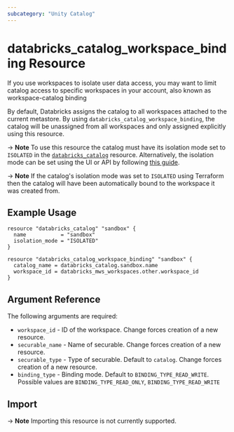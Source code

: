 ```yaml
---
subcategory: "Unity Catalog"
---
```

# databricks_catalog_workspace_binding Resource

If you use workspaces to isolate user data access, you may want to limit catalog access to specific workspaces in your account, also known as workspace-catalog binding

By default, Databricks assigns the catalog to all workspaces attached to the current metastore. By using `databricks_catalog_workspace_binding`, the catalog will be unassigned from all workspaces and only assigned explicitly using this resource.

-> **Note**
  To use this resource the catalog must have its isolation mode set to `ISOLATED` in the [`databricks_catalog`](https://registry.terraform.io/providers/databricks/databricks/latest/docs/resources/catalog#isolation_mode) resource. Alternatively, the isolation mode can be set using the UI or API by following [this guide](https://docs.databricks.com/data-governance/unity-catalog/create-catalogs.html#configuration).

-> **Note**
  If the catalog's isolation mode was set to `ISOLATED` using Terraform then the catalog will have been automatically bound to the workspace it was created from.

## Example Usage

```hcl
resource "databricks_catalog" "sandbox" {
  name           = "sandbox"
  isolation_mode = "ISOLATED"
}

resource "databricks_catalog_workspace_binding" "sandbox" {
  catalog_name = databricks_catalog.sandbox.name
  workspace_id = databricks_mws_workspaces.other.workspace_id
}
```

## Argument Reference

The following arguments are required:

* `workspace_id` - ID of the workspace. Change forces creation of a new resource.
* `securable_name` - Name of securable. Change forces creation of a new resource.
* `securable_type` - Type of securable. Default to `catalog`. Change forces creation of a new resource.
* `binding_type` - Binding mode. Default to `BINDING_TYPE_READ_WRITE`. Possible values are `BINDING_TYPE_READ_ONLY`, `BINDING_TYPE_READ_WRITE`

## Import

-> **Note** Importing this resource is not currently supported.
